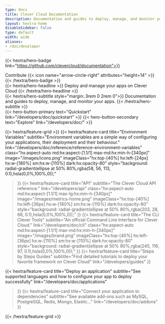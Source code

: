 ```yaml
---
type: docs
title: Clever Cloud Documentation
description: Documentation and guides to deploy, manage, and monitor your services on Clever Cloud
layout: hextra-home
disableSidebar: false
type: default
width: wide
aliases:
- /doc/developer
---
```

<!-- markdownlint-disable MD033 MD034-->
{{< hextra/hero-badge link="https://github.com/clevercloud/documentation">}}
  <div class="hx:w-2 hx:h-2 hx:rounded-full hx:bg-primary-400"></div>
  Contribute
  {{< icon name="arrow-circle-right" attributes="height=14" >}}
{{< /hextra/hero-badge >}}

<div class="hx:mt-6 hx:mb-6">
{{< hextra/hero-headline >}}
  Deploy and manage your apps
  on Clever Cloud
{{< /hextra/hero-headline >}}
</div>

<div class="hx:mb-12">
{{< hextra/hero-subtitle style="margin:.3rem 0 2rem 0">}}
  Documentation and guides to deploy,
  manage, and monitor your apps.
{{< /hextra/hero-subtitle >}}
</div>

<div class="hx:mb-6">
{{< hero-button-primary text="Quickstart" link="/developers/doc/quickstart" >}}
{{< hero-button-secondary text="Explore" link="/developers/doc/" >}}
</div>

<div class="hx:mt-6"></div>

{{< hextra/feature-grid >}}
  {{< hextra/feature-card
    title="Environment Variables"
    subtitle="Environment variables are a simple way of configuring your applications, their deployment and their behaviour."
    link="/developers/doc/reference/reference-environment-variables"
    class="hx:aspect-auto md:hx:aspect-[1.1/1] max-md:hx:min-h-[340px]"
    image="/images/icons.png"
    imageClass="hx:top-[40%] hx:left-[24px] hx:w-[180%] sm:hx:w-[110%] dark:hx:opacity-80"
    style="background: radial-gradient(ellipse at 50% 80%,rgba(58, 56, 113, 0.1),hsla(0,0%,100%,0));"
  >}}
  {{< hextra/feature-card
    title="API"
    subtitle="The Clever Cloud API reference."
    link="/developers/api"
    class="hx:aspect-auto md:hx:aspect-[1.1/1] max-lg:hx:min-h-[340px]"
    image="/images/metrics-home.png"
    imageClass="hx:top-[40%] hx:left-[36px] hx:w-[180%] sm:hx:w-[110%] dark:hx:opacity-80"
    style="background: radial-gradient(ellipse at 50% 80%,rgba(203, 28, 66, 0.1),hsla(0,0%,100%,0));"
  >}}
  {{< hextra/feature-card
    title="The CLI Clever Tools"
    subtitle="An official Command Line Interface for Clever Cloud."
    link="/developers/doc/cli"
    class="hx:aspect-auto md:hx:aspect-[1.1/1] max-md:hx:min-h-[340px]"
    image="/images/brand.png"
    imageClass="hx:top-[40%] hx:left-[36px] hx:w-[110%] sm:hx:w-[110%] dark:hx:opacity-80"
    style="background: radial-gradient(ellipse at 50% 80%,rgba(245, 116, 97, 0.1),hsla(0,0%,100%,0));"
  >}}
  {{< hextra/feature-card
    title="Steps by Steps Guides"
    subtitle="Find detailed tutorials to deploy your favorite framework on Clever Cloud"
    link="/developers/guides"
  >}}

  {{< hextra/feature-card
    title="Deploy an application"
    subtitle="See supported languages and how to configure your app to deploy successfully"
    link="/developers/doc/applications"
  >}}
  {{< hextra/feature-card
    title="Connect your application to dependencies"
    subtitle="See available add-ons such as MySQL, PostgreSQL, Redis, Mongo, Elastic…"
    link="/developers/doc/addons"
  >}}

{{< /hextra/feature-grid >}}
